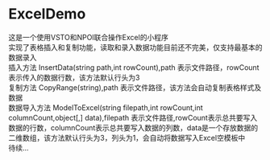 # ExcelDemo
这是一个使用VSTO和NPOI联合操作Excel的小程序  
实现了表格插入和复制功能，读取和录入数据功能目前还不完美，仅支持最基本的数据录入  
插入方法 InsertData(string path,int rowCount),path 表示文件路径，rowCount 表示传入的数据行数，该方法默认行头为3  
复制方法 CopyRange(string),path 表示文件路径，该方法会自动复制表格样式及数据  
数据导入方法 ModelToExcel(string filepath,int rowCount,int columnCount,object[,] data),filepath 表示文件路径,rowCount表示总共要写入数据的行数，columnCount表示总共要写入数据的列数，data是一个存放数据的二维数组，该方法默认行头为3，列头为1，会自动将数据写入Excel空模板中    
待续...  
